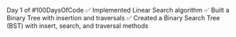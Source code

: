 Day 1 of #100DaysOfCode
✅ Implemented Linear Search algorithm
✅ Built a Binary Tree with insertion and traversals
✅ Created a Binary Search Tree (BST) with insert, search, and traversal methods

